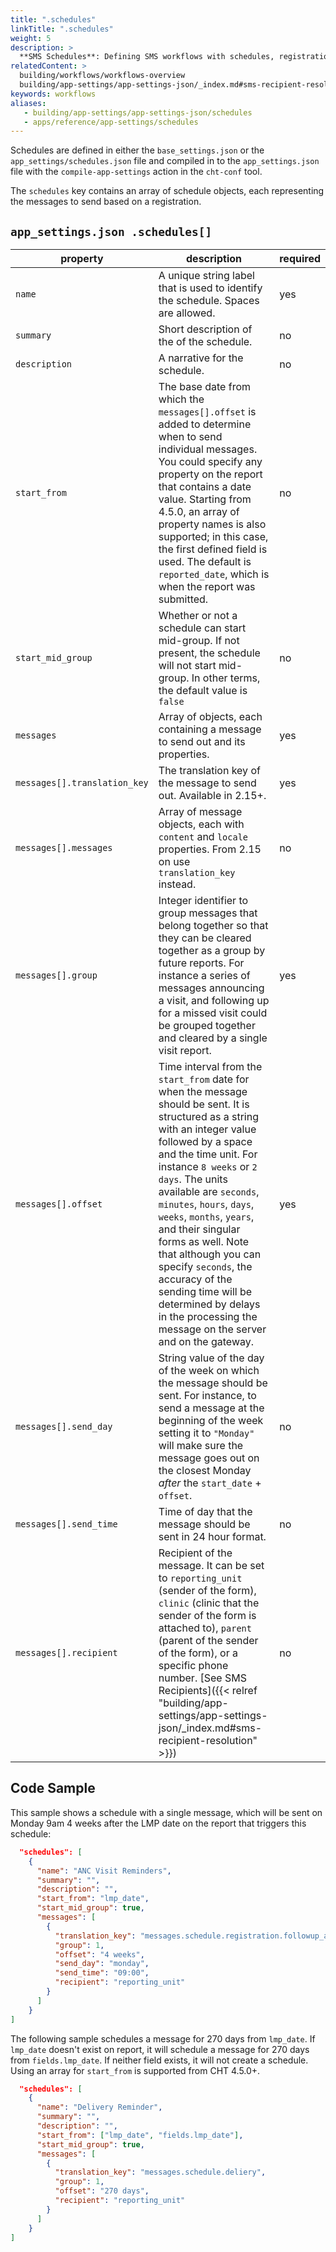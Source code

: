 ```yaml
---
title: ".schedules"
linkTitle: ".schedules"
weight: 5
description: >
  **SMS Schedules**: Defining SMS workflows with schedules, registration, and patient reports.
relatedContent: >
  building/workflows/workflows-overview
  building/app-settings/app-settings-json/_index.md#sms-recipient-resolution
keywords: workflows
aliases:
   - building/app-settings/app-settings-json/schedules
   - apps/reference/app-settings/schedules
---
```


Schedules are defined in either the `base_settings.json` or the `app_settings/schedules.json` file and compiled in to the `app_settings.json` file with the `compile-app-settings` action in the `cht-conf` tool.

The `schedules` key contains an array of schedule objects, each representing the messages to send based on a registration.

## `app_settings.json .schedules[]`

|property|description|required|
|-------|---------|----------|
|`name`|A unique string label that is used to identify the schedule. Spaces are allowed.|yes|
|`summary`|Short description of the of the schedule.|no|
|`description`|A narrative for the schedule.|no|
|`start_from`|The base date from which the `messages[].offset` is added to determine when to send individual messages. You could specify any property on the report that contains a date value. Starting from 4.5.0, an array of property names is also supported; in this case, the first defined field is used. The default is `reported_date`, which is when the report was submitted.|no|
|`start_mid_group`|Whether or not a schedule can start mid-group. If not present, the schedule will not start mid-group. In other terms, the default value is `false`|no|
|`messages`|Array of objects, each containing a message to send out and its properties.|yes|
|`messages[].translation_key`|The translation key of the message to send out. Available in 2.15+.|yes|
|`messages[].messages`| Array of message objects, each with `content` and `locale` properties. From 2.15 on use `translation_key` instead.|no|
|`messages[].group`|Integer identifier to group messages that belong together so that they can be cleared together as a group by future reports. For instance a series of messages announcing a visit, and following up for a missed visit could be grouped together and cleared by a single visit report. |yes|
|`messages[].offset`| Time interval from the `start_from` date for when the message should be sent. It is structured as a string with an integer value followed by a space and the time unit. For instance `8 weeks` or `2 days`. The units available are `seconds`, `minutes`, `hours`, `days`, `weeks`, `months`, `years`, and their singular forms as well. Note that although you can specify `seconds`, the accuracy of the sending time will be determined by delays in the processing the message on the server and on the gateway.|yes|
|`messages[].send_day`| String value of the day of the week on which the message should be sent. For instance, to send a message at the beginning of the week setting it to `"Monday"` will make sure the message goes out on the closest Monday _after_ the `start_date` + `offset`. |no|
|`messages[].send_time`| Time of day that the message should be sent in 24 hour format.|no|
|`messages[].recipient`| Recipient of the message. It can be set to `reporting_unit` (sender of the form), `clinic` (clinic that the sender of the form is attached to), `parent` (parent of the sender of the form), or a specific phone number. [See SMS Recipients]({{< relref "building/app-settings/app-settings-json/_index.md#sms-recipient-resolution" >}})|no|

## Code Sample

This sample shows a schedule with a single message, which will be sent on Monday 9am 4 weeks after the LMP date on the report that triggers this schedule:

```json
  "schedules": [
    {
      "name": "ANC Visit Reminders",
      "summary": "",
      "description": "",
      "start_from": "lmp_date",
      "start_mid_group": true,
      "messages": [
        {
          "translation_key": "messages.schedule.registration.followup_anc_pnc",
          "group": 1,
          "offset": "4 weeks",
          "send_day": "monday",
          "send_time": "09:00",
          "recipient": "reporting_unit"
        }
      ]
    }
]
```

The following sample schedules a message for 270 days from `lmp_date`. If `lmp_date` doesn't exist on report, it will schedule a message for 270 days from `fields.lmp_date`. If neither field exists, it will not create a schedule. Using an array for `start_from` is supported from CHT 4.5.0+. 

```json
  "schedules": [
    {
      "name": "Delivery Reminder",
      "summary": "",
      "description": "",
      "start_from": ["lmp_date", "fields.lmp_date"],
      "start_mid_group": true,
      "messages": [
        {
          "translation_key": "messages.schedule.deliery",
          "group": 1,
          "offset": "270 days",
          "recipient": "reporting_unit"
        }
      ]
    }
]
```
